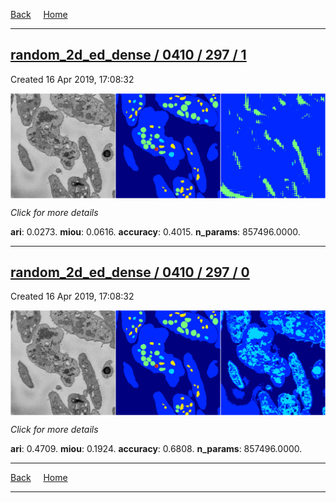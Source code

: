 
[Back](..)&nbsp;&nbsp;&nbsp;&nbsp;&nbsp;[Home](https://leapmanlab.github.io/snapshots)

---

<div class="summary"><a href="1"><h2>random_2d_ed_dense / 0410 / 297 / 1</h2></a><p>Created 16 Apr 2019, 17:08:32
</p><a href="1"><img src="1/media/summary.png" align="center"></a><p>
<i>Click for more details</i>
</p></div>

**ari**: 0.0273. **miou**: 0.0616. **accuracy**: 0.4015. **n_params**: 857496.0000. 

---

<div class="summary"><a href="0"><h2>random_2d_ed_dense / 0410 / 297 / 0</h2></a><p>Created 16 Apr 2019, 17:08:32
</p><a href="0"><img src="0/media/summary.png" align="center"></a><p>
<i>Click for more details</i>
</p></div>

**ari**: 0.4709. **miou**: 0.1924. **accuracy**: 0.6808. **n_params**: 857496.0000. 

---

[Back](..)&nbsp;&nbsp;&nbsp;&nbsp;&nbsp;[Home](https://leapmanlab.github.io/snapshots)

---
